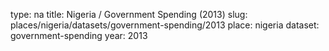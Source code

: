 type: na
title: Nigeria / Government Spending (2013)
slug: places/nigeria/datasets/government-spending/2013
place: nigeria
dataset: government-spending
year: 2013
